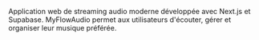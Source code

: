 Application web de streaming audio moderne développée avec Next.js et Supabase. MyFlowAudio permet aux utilisateurs d'écouter, gérer et organiser leur musique préférée.
